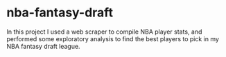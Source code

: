 # nba-fantasy-draft

In this project I used a web scraper to compile NBA player stats, and performed some exploratory analysis to find the best players to pick in my NBA fantasy draft league.  
